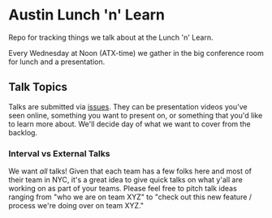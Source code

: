 Austin Lunch 'n' Learn
======================
Repo for tracking things we talk about at the Lunch 'n' Learn.

Every Wednesday at Noon (ATX-time) we gather in the big conference room for
lunch and a presentation.

Talk Topics
-----------
Talks are submitted via [issues][]. They can be presentation videos you've
seen online, something you want to present on, or something that you'd like to learn more about. We'll decide day of what we
want to cover from the backlog.

### Interval vs External Talks
We want _all_ talks! Given that each team has a few folks here and most of
their team in NYC, it's a great idea to give quick talks on what y'all are
working on as part of your teams. Please feel free to pitch talk ideas
ranging from "who we are on team XYZ" to "check out this new feature / process
we're doing over on team XYZ."

[issues]: https://github.com/CondeNast/atx-lunchnlearn/issues
